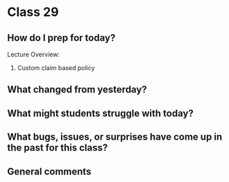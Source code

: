 # Class 29

## How do I prep for today?
Lecture Overview:
1. Custom claim based policy

## What changed from yesterday? 

## What might students struggle with today?  

## What bugs, issues, or surprises have come up in the past for this class?

## General comments